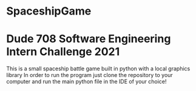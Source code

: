 # SpaceshipGame
# Dude 708 Software Engineering Intern Challenge 2021

This is a small spaceship battle game built in python with a local graphics library
In order to run the program just clone the repository to your computer and run the main
python file in the IDE of your choice!
